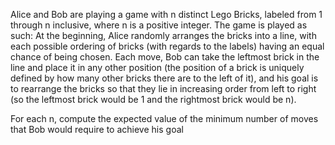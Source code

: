 Alice and Bob are playing a game with n distinct Lego Bricks, labeled from 1 through n inclusive, where n is a positive integer. The game is played as such:
At the beginning, Alice randomly arranges the bricks into a line, with each possible ordering of bricks (with regards to the labels) having an equal chance of being chosen. Each move, Bob can take the leftmost brick in the line and place it in any other position (the position of a brick is uniquely defined by how many other bricks there are to the left of it), and his goal is to rearrange the bricks so that they lie in increasing order from left to right (so the leftmost brick would be 1 and the rightmost brick would be n).

For each n, compute the expected value of the minimum number of moves that Bob would require to achieve his goal
